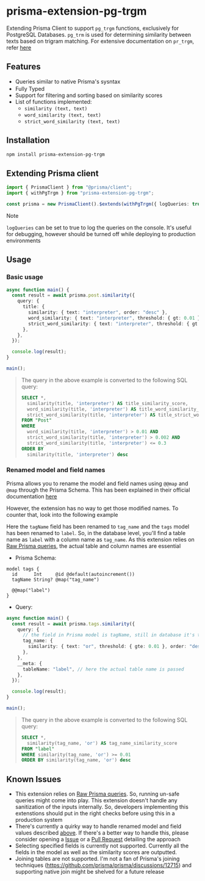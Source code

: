 # prisma-extension-pg-trgm

Extending Prisma Client to support `pg_trgm` functions, exclusively for PostgreSQL Databases. `pg_trm` is used for determining similarity between texts based on trigram matching. For extensive documentation on `pr_trgm`, refer [here](https://www.postgresql.org/docs/current/pgtrgm.html)

## Features

- Queries similar to native Prisma's sysntax
- Fully Typed <img src="https://www.typescriptlang.org/favicon-32x32.png" height="16" width="16" alt="" />
- Support for filtering and sorting based on similarity scores
- List of functions implemented:
  - `similarity (text, text)`
  - `word_similarity (text, text)`
  - `strict_word_similarity (text, text)`

## Installation

```sh
npm install prisma-extension-pg-trgm
```

## Extending Prisma client

```ts
import { PrismaClient } from "@prisma/client";
import { withPgTrgm } from "prisma-extension-pg-trgm";

const prisma = new PrismaClient().$extends(withPgTrgm({ logQueries: true }));
```

> [!NOTE]
>
> `logQueries` can be set to true to log the queries on the console. It's useful for debugging, however should be turned off while deploying to production environments

## Usage

### Basic usage

```ts
async function main() {
  const result = await prisma.post.similarity({
    query: {
      title: {
        similarity: { text: "interpreter", order: "desc" },
        word_similarity: { text: "interpreter", threshold: { gt: 0.01 } },
        strict_word_similarity: { text: "interpreter", threshold: { gt: 0.002, lte: 0.3 } },
      },
    },
  });

  console.log(result);
}

main();
```

> The query in the above example is converted to the following SQL query:
>
> ```sql
> SELECT *,
>   similarity(title, 'interpreter') AS title_similarity_score,
>   word_similarity(title, 'interpreter') AS title_word_similarity_score,
>   strict_word_similarity(title, 'interpreter') AS title_strict_word_similarity_score
> FROM "Post"
> WHERE
>   word_similarity(title, 'interpreter') > 0.01 AND
>   strict_word_similarity(title, 'interpreter') > 0.002 AND
>   strict_word_similarity(title, 'interpreter') <= 0.3
> ORDER BY
>   similarity(title, 'interpreter') desc
> ```

### Renamed model and field names

Prisma allows you to rename the model and field names using `@@map` and `@map` through the Prisma Schema. This has been explained in their official documentation [here](https://www.prisma.io/docs/concepts/components/prisma-client/working-with-prismaclient/use-custom-model-and-field-names#using-map-and-map-to-rename-fields-and-models-in-the-prisma-client-api)

However, the extension has no way to get those modified names. To counter that, look into the following example

Here the `tagName` field has been renamed to `tag_name` and the `tags` model has been renamed to `label`. So, in the database level, you'll find a table name as `label` with a column name as `tag_name`. As this extension relies on [Raw Prisma queries](https://www.prisma.io/docs/concepts/components/prisma-client/raw-database-access#queryrawunsafe), the actual table and column names are essential

- Prisma Schema:

```prisma
model tags {
  id      Int     @id @default(autoincrement())
  tagName String? @map("tag_name")

  @@map("label")
}
```

- Query:

```ts
async function main() {
  const result = await prisma.tags.similarity({
    query: {
      // the field in Prisma model is tagName, still in database it's tag_name
      tag_name: {
        similarity: { text: "or", threshold: { gte: 0.01 }, order: "desc" },
      },
    },
    __meta: {
      tableName: "label", // here the actual table name is passed
    },
  });

  console.log(result);
}

main();
```

> The query in the above example is converted to the following SQL query:
>
> ```sql
> SELECT *,
>   similarity(tag_name, 'or') AS tag_name_similarity_score
> FROM "label"
> WHERE similarity(tag_name, 'or') >= 0.01
> ORDER BY similarity(tag_name, 'or') desc
> ```

## Known Issues

- This extension relies on [Raw Prisma queries](https://www.prisma.io/docs/concepts/components/prisma-client/raw-database-access#queryrawunsafe). So, running un-safe queries might come into play. This extension doesn't handle any sanitization of the inputs internally. So, developers implementing this extenstions should put in the right checks before using this in a production system
- There's currently a quirky way to handle renamed model and field values described [above](#renamed-model-and-field-names). If there's a better way to handle this, please consider opening a [Issue](https://github.com/Kinjalrk2k/prisma-extension-pg-trgm/issues/new) or a [Pull Request](https://github.com/Kinjalrk2k/prisma-extension-pg-trgm/pulls) detailing the approach
- Selecting specified fields is currently not supported. Currently all the fields in the model as well as the similarity scores are outputted.
- Joining tables are not supported. I'm not a fan of Prisma's joining techniques (https://github.com/prisma/prisma/discussions/12715) and supporting native join might be shelved for a future release
